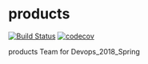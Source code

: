 # products 

[![Build Status](https://travis-ci.org/DevOps-Squads-Spring-2018/products.svg?branch=master)](https://travis-ci.org/DevOps-Squads-Spring-2018/products)
[![codecov](https://codecov.io/gh/DevOps-Squads-Spring-2018/products/branch/master/graph/badge.svg)](https://codecov.io/gh/DevOps-Squads-Spring-2018/products)

products Team for Devops_2018_Spring
